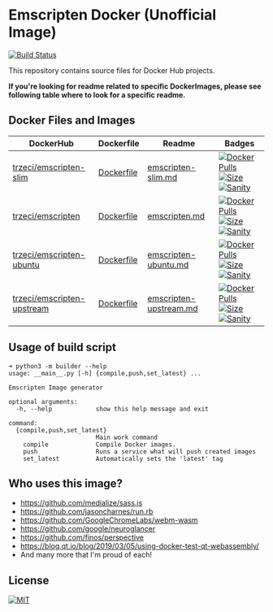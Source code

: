 # Emscripten Docker (Unofficial Image)
[![Build Status](https://jenkins.trzeci.eu/buildStatus/icon?job=public%2Femscripten-docker.release&style=flat-square)](https://jenkins.trzeci.eu/job/public/job/emscripten-docker.release/)

This repository contains source files for Docker Hub projects.

__If you're looking for readme related to specific DockerImages, please see following table where to look for a specific readme.__

## Docker Files and Images

| DockerHub | Dockerfile | Readme | Badges |
| --- | --- | --- | --- |
| [trzeci/emscripten-slim](https://hub.docker.com/r/trzeci/emscripten-slim/) | [Dockerfile](./docker/trzeci/emscripten-slim/Dockerfile) | [emscripten-slim.md](./docs/emscripten-slim.md) | [![Docker Pulls](https://img.shields.io/docker/pulls/trzeci/emscripten-slim.svg)](https://store.docker.com/community/images/trzeci/emscripten-slim/) [![Size](https://images.microbadger.com/badges/image/trzeci/emscripten-slim.svg)](https://microbadger.com/images/trzeci/emscripten-slim/) [![Sanity](https://badges.herokuapp.com/travis/trzecieu/emscripten-docker?env=IMAGE=trzeci/emscripten-slim&label=hello)](https://travis-ci.org/trzecieu/emscripten-docker) |
| [trzeci/emscripten](https://hub.docker.com/r/trzeci/emscripten/) | [Dockerfile](./docker/trzeci/emscripten/Dockerfile) | [emscripten.md](./docs/emscripten.md) | [![Docker Pulls](https://img.shields.io/docker/pulls/trzeci/emscripten.svg)](https://store.docker.com/community/images/trzeci/emscripten/) [![Size](https://images.microbadger.com/badges/image/trzeci/emscripten.svg)](https://microbadger.com/images/trzeci/emscripten/) [![Sanity](https://badges.herokuapp.com/travis/trzecieu/emscripten-docker?env=IMAGE=trzeci/emscripten&label=hello)](https://travis-ci.org/trzecieu/emscripten-docker) |
| [trzeci/emscripten-ubuntu](https://hub.docker.com/r/trzeci/emscripten-ubuntu/) | [Dockerfile](./docker/trzeci/emscripten-ubuntu/Dockerfile) | [emscripten-ubuntu.md](./docs/emscripten-ubuntu.md) | [![Docker Pulls](https://img.shields.io/docker/pulls/trzeci/emscripten-ubuntu.svg)](https://store.docker.com/community/images/trzeci/emscripten-ubuntu/) [![Size](https://images.microbadger.com/badges/image/trzeci/emscripten-ubuntu.svg)](https://microbadger.com/images/trzeci/emscripten-ubuntu/) [![Sanity](https://badges.herokuapp.com/travis/trzecieu/emscripten-docker?env=IMAGE=trzeci/emscripten-ubuntu&label=hello)](https://travis-ci.org/trzecieu/emscripten-docker) |
| [trzeci/emscripten-upstream](https://hub.docker.com/r/trzeci/emscripten-upstream/) | [Dockerfile](./docker/trzeci/emscripten-upstream/Dockerfile) | [emscripten-upstream.md](./docs/emscripten-upstream.md) | [![Docker Pulls](https://img.shields.io/docker/pulls/trzeci/emscripten-upstream.svg)](https://store.docker.com/community/images/trzeci/emscripten-upstream/) [![Size](https://images.microbadger.com/badges/image/trzeci/emscripten-upstream.svg)](https://microbadger.com/images/trzeci/emscripten-upstream/) [![Sanity](https://badges.herokuapp.com/travis/trzecieu/emscripten-docker?env=IMAGE=trzeci/emscripten-upstream&label=hello)](https://travis-ci.org/trzecieu/emscripten-docker) |



## Usage of build script
```
➜ python3 -m builder --help
usage: __main__.py [-h] {compile,push,set_latest} ...

Emscripten Image generator

optional arguments:
  -h, --help            show this help message and exit

command:
  {compile,push,set_latest}
                        Main work command
    compile             Compile Docker images.
    push                Runs a service what will push created images
    set_latest          Automatically sets the 'latest' tag
```

## Who uses this image?

* https://github.com/medialize/sass.js
* https://github.com/jasoncharnes/run.rb
* https://github.com/GoogleChromeLabs/webm-wasm
* https://github.com/google/neuroglancer
* https://github.com/finos/perspective
* https://blog.qt.io/blog/2019/03/05/using-docker-test-qt-webassembly/
* And many more that I'm proud of each!


## License
[![MIT](https://img.shields.io/github/license/trzecieu/emscripten-docker.svg?style=flat-square)](https://github.com/trzecieu/emscripten-docker/blob/master/LICENSE)

